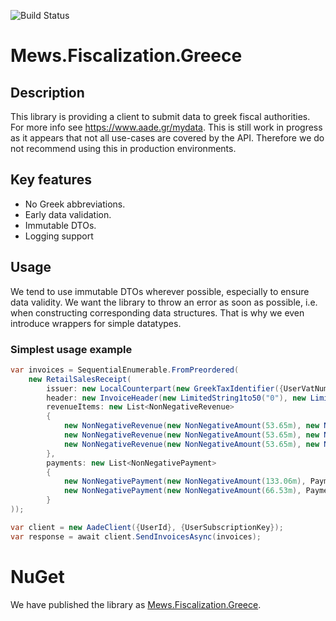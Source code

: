 ![Build Status](https://github.com/MewsSystems/fiscalization-greece/workflows/Build%20and%20test/badge.svg)

# Mews.Fiscalization.Greece

## Description
This library is providing a client to submit data to greek fiscal authorities. For more info see https://www.aade.gr/mydata.
This is still work in progress as it appears that not all use-cases are covered by the API. Therefore we do not recommend using this in production environments.

## Key features
- No Greek abbreviations.
- Early data validation.
- Immutable DTOs.
- Logging support

## Usage
We tend to use immutable DTOs wherever possible, especially to ensure data validity.
We want the library to throw an error as soon as possible, i.e. when constructing corresponding data structures.
That is why we even introduce wrappers for simple datatypes.

### Simplest usage example
```csharp
var invoices = SequentialEnumerable.FromPreordered(
    new RetailSalesReceipt(
        issuer: new LocalCounterpart(new GreekTaxIdentifier({UserVatNumber})),
        header: new InvoiceHeader(new LimitedString1to50("0"), new LimitedString1to50("50020"), DateTime.Now, currencyCode: new CurrencyCode("EUR")),
        revenueItems: new List<NonNegativeRevenue>
        {
            new NonNegativeRevenue(new NonNegativeAmount(53.65m), new NonNegativeAmount(12.88m), TaxType.Vat6, RevenueType.Products),
            new NonNegativeRevenue(new NonNegativeAmount(53.65m), new NonNegativeAmount(12.88m), TaxType.Vat6, RevenueType.Services),
            new NonNegativeRevenue(new NonNegativeAmount(53.65m), new NonNegativeAmount(12.88m), TaxType.Vat6, RevenueType.Other)
        },
        payments: new List<NonNegativePayment>
        {
            new NonNegativePayment(new NonNegativeAmount(133.06m), PaymentType.DomesticPaymentsAccountNumber),
            new NonNegativePayment(new NonNegativeAmount(66.53m), PaymentType.Cash)
        }
));

var client = new AadeClient({UserId}, {UserSubscriptionKey});
var response = await client.SendInvoicesAsync(invoices);
```

# NuGet

We have published the library as [Mews.Fiscalization.Greece](https://www.nuget.org/packages/Mews.Fiscalization.Greece/).
